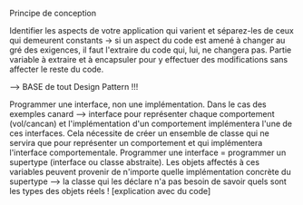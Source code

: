 Principe de conception


Identifier les aspects de votre application qui varient et séparez-les de ceux qui demeurent constants -> si un aspect du code est amené à changer au gré des exigences, il faut l'extraire du code qui, lui, ne changera pas. 
Partie variable à extraire et à encapsuler pour y effectuer des modifications sans affecter le reste du code. 

--> BASE de tout Design Pattern !!!


Programmer une interface, non une implémentation. 
Dans le cas des exemples canard --> interface pour représenter chaque comportement (vol/cancan) et l'implémentation d'un comportement implémentera l'une de ces interfaces. Cela nécessite de créer un ensemble de classe qui ne servira que pour représenter un comportement et qui implémentera l'interface comportementale. 
Programmer une interface = programmer un supertype (interface ou classe abstraite). Les objets affectés à ces variables peuvent provenir de n'importe quelle implémentation concrète du supertype --> la classe qui les déclare n'a pas besoin de savoir quels sont les types des objets réels !
[explication avec du code]